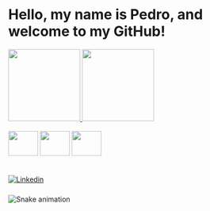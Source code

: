 # Hello, my name is Pedro, and welcome to my GitHub!

<div align="">
  <a href="https://github.com/PedroPochyly">
    <img height="145em" src="https://github-readme-stats.vercel.app/api?username=brennosullivan&count_private=true&include_all_commits=true&show_icons=true&theme=dracula&hide_border=false&show_owner=true"/>
    <img height="145em" src="https://github-readme-stats.vercel.app/api/top-langs/?username=brennosullivan&theme=dracula&hide_border=false&&layout=compact"/>
  </a>
</div>

<div style="display: inline_block"><br>
  
  <img align="center" height="50" width="60" src="https://cdn.jsdelivr.net/gh/devicons/devicon/icons/python/python-original.svg" />
          
  <img align="center" height="50" width="60" src="https://cdn.jsdelivr.net/gh/devicons/devicon/icons/mysql/mysql-original-wordmark.svg" />
  
  <img align="center" height="50" width="60" src="https://cdn.jsdelivr.net/gh/devicons/devicon/icons/git/git-original.svg" />


</div>

#

[![Linkedin](https://img.shields.io/badge/LinkedIn-0077B5?style=for-the-badge&logo=linkedin&logoColor=white)](https://www.linkedin.com/in/pedro-ca%C3%A7ador-5453892ba/)

###

 ![Snake animation](https://github.com/PedroPochyly/PedroPochyly/blob/output/github-contribution-grid-snake.svg)
